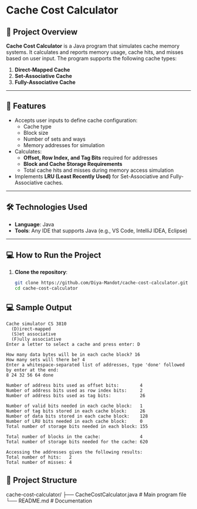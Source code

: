 # Cache Cost Calculator

## 📜 Project Overview  
**Cache Cost Calculator** is a Java program that simulates cache memory systems. It calculates and reports memory usage, cache hits, and misses based on user input. The program supports the following cache types:  
1. **Direct-Mapped Cache**  
2. **Set-Associative Cache**  
3. **Fully-Associative Cache**

---

## 🚀 Features  
- Accepts user inputs to define cache configuration:
   - Cache type  
   - Block size  
   - Number of sets and ways  
   - Memory addresses for simulation  
- Calculates:
   - **Offset, Row Index, and Tag Bits** required for addresses  
   - **Block and Cache Storage Requirements**  
   - Total cache hits and misses during memory access simulation  
- Implements **LRU (Least Recently Used)** for Set-Associative and Fully-Associative caches.

---

## 🛠️ Technologies Used  
- **Language**: Java  
- **Tools**: Any IDE that supports Java (e.g., VS Code, IntelliJ IDEA, Eclipse)  

---

## 💻 How to Run the Project  

1. **Clone the repository**:
   ```bash
   git clone https://github.com/Diya-Mandot/cache-cost-calculator.git
   cd cache-cost-calculator

 ## 💻 Sample Output

```
Cache simulator CS 3810
  (D)irect-mapped
  (S)et associative
  (F)ully associative
Enter a letter to select a cache and press enter: D

How many data bytes will be in each cache block? 16
How many sets will there be? 4
Enter a whitespace-separated list of addresses, type 'done' followed by enter at the end:
8 24 32 56 64 done

Number of address bits used as offset bits:        4
Number of address bits used as row index bits:     2
Number of address bits used as tag bits:           26

Number of valid bits needed in each cache block:   1
Number of tag bits stored in each cache block:     26
Number of data bits stored in each cache block:    128
Number of LRU bits needed in each cache block:     0
Total number of storage bits needed in each block: 155

Total number of blocks in the cache:               4
Total number of storage bits needed for the cache: 620

Accessing the addresses gives the following results:
Total number of hits:   2
Total number of misses: 4
```

## 📂 Project Structure
cache-cost-calculator/
├── CacheCostCalculator.java  # Main program file
└── README.md                 # Documentation

